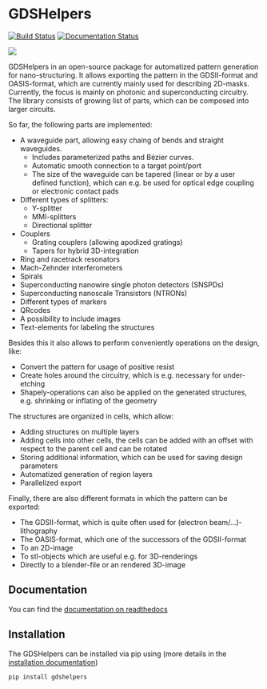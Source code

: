GDSHelpers
==========

[![Build Status](https://travis-ci.org/HelgeGehring/gdshelpers.svg?branch=master)](https://travis-ci.org/HelgeGehring/gdshelpers)
[![Documentation Status](https://readthedocs.org/projects/gdshelpers/badge/?version=latest)](https://gdshelpers.readthedocs.io/en/latest/?badge=latest)

![](https://raw.githubusercontent.com/HelgeGehring/gdshelpers/master/index-1.png)

GDSHelpers in an open-source package for automatized pattern generation for nano-structuring.
It allows exporting the pattern in the GDSII-format and OASIS-format, which are currently mainly used for describing 2D-masks.
Currently, the focus is mainly on photonic and superconducting circuitry.
The library consists of growing list of parts, which can be composed into larger circuits.

So far, the following parts are implemented:

* A waveguide part, allowing easy chaing of bends and straight waveguides.
  - Includes parameterized paths and Bézier curves.
  - Automatic smooth connection to a target point/port
  - The size of the waveguide can be tapered (linear or by a user defined function), 
    which can e.g. be used for optical edge coupling or electronic contact pads 
* Different types of splitters:
  - Y-splitter
  - MMI-splitters
  - Directional splitter
* Couplers
  - Grating couplers (allowing apodized gratings)
  - Tapers for hybrid 3D-integration
* Ring and racetrack resonators
* Mach-Zehnder interferometers
* Spirals
* Superconducting nanowire single photon detectors (SNSPDs)
* Superconducting nanoscale Transistors (NTRONs)
* Different types of markers
* QRcodes
* A possibility to include images
* Text-elements for labeling the structures

Besides this it also allows to perform conveniently operations on the design, like:

* Convert the pattern for usage of positive resist
* Create holes around the circuitry, which is e.g. necessary for under-etching
* Shapely-operations can also be applied on the generated structures, e.g. shrinking or inflating of the geometry

The structures are organized in cells, which allow:

* Adding structures on multiple layers
* Adding cells into other cells, the cells can be added with an offset with respect to the parent cell and can be rotated
* Storing additional information, which can be used for saving design parameters
* Automatized generation of region layers
* Parallelized export

Finally, there are also different formats in which the pattern can be exported:

* The GDSII-format, which is quite often used for (electron beam/...)-lithography
* The OASIS-format, which one of the successors of the GDSII-format
* To an 2D-image
* To stl-objects which are useful e.g. for 3D-renderings
* Directly to a blender-file or an rendered 3D-image

## Documentation
You can find the [documentation on readthedocs](https://gdshelpers.readthedocs.io)

## Installation
The GDSHelpers can be installed via pip using
(more details in the [installation documentation](https://gdshelpers.readthedocs.io/en/latest/install_guide/guide.html))
```sh
pip install gdshelpers
```